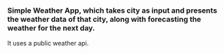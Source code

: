 ### Simple Weather App, which takes city as input and presents the weather data of that city, along with forecasting the weather for the next day.
It uses a public weather api.
